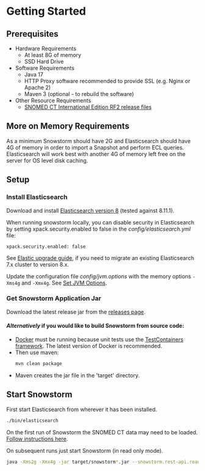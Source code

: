 # Getting Started

## Prerequisites

- Hardware Requirements
  - At least 8G of memory
  - SSD Hard Drive
- Software Requirements
  - Java 17
  - HTTP Proxy software recommended to provide SSL (e.g. Nginx or Apache 2)
  - Maven 3 (optional - to rebuild the software)
- Other Resource Requirements
  - [SNOMED CT International Edition RF2 release files](https://www.snomed.org/snomed-ct/get-snomed)

## More on Memory Requirements

As a minimum Snowstorm should have 2G and Elasticsearch should have 4G of memory in order to import a Snapshot and perform ECL queries. 
Elasticsearch will work best with another 4G of memory left free on the server for OS level disk caching. 

## Setup

### Install Elasticsearch

Download and install [Elasticsearch version 8](https://www.elastic.co/downloads/past-releases/elasticsearch-8-11-1) (tested against 8.11.1).

When running snowstorm locally, you can disable security in Elasticsearch by setting xpack.security.enabled to false in the _config/elasticsearch.yml_ file:
```
xpack.security.enabled: false
```
See [Elastic upgrade guide](https://www.elastic.co/guide/en/elasticsearch/reference/8.11/setup-upgrade.html), if you need to migrate an existing Elasticsearch 7.x cluster to version 8.x.

Update the configuration file _config/jvm.options_ with the memory options `-Xms4g` and `-Xmx4g`.
See [Set JVM Options](https://www.elastic.co/guide/en/elasticsearch/reference/8.11/advanced-configuration.html#set-jvm-options).

### Get Snowstorm Application Jar
Download the latest release jar from the [releases page](https://github.com/IHTSDO/snowstorm/releases).

#### _Alternatively_ if you would like to build Snowstorm from source code:

- [Docker](https://docs.docker.com/get-docker) must be running because unit tests use the [TestContainers framework](https://www.testcontainers.org/supported_docker_environment). The latest version of Docker is recommended.
- Then use maven:
  ```bash
  mvn clean package
  ```
- Maven creates the jar file in the 'target' directory.

## Start Snowstorm

First start Elasticsearch from wherever it has been installed.
```bash
./bin/elasticsearch
```

On the first run of Snowstorm the SNOMED CT data may need to be loaded. [Follow instructions here](loading-snomed.md).

On subsequent runs just start Snowstorm (in read only mode).
```bash
java -Xms2g -Xmx4g -jar target/snowstorm*.jar --snowstorm.rest-api.readonly=true
```
